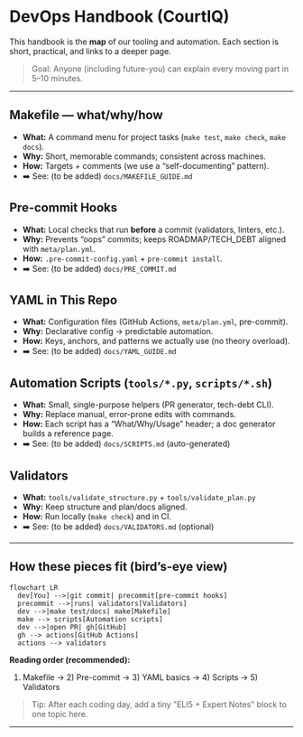 # DevOps Handbook (CourtIQ)

This handbook is the **map** of our tooling and automation. Each section is short, practical, and links to a deeper page.

> Goal: Anyone (including future-you) can explain every moving part in 5–10 minutes.

---

## Makefile — what/why/how
- **What:** A command menu for project tasks (`make test`, `make check`, `make docs`).
- **Why:** Short, memorable commands; consistent across machines.
- **How:** Targets + comments (we use a “self-documenting” pattern).
- ➡️ See: (to be added) `docs/MAKEFILE_GUIDE.md`

## Pre-commit Hooks
- **What:** Local checks that run **before** a commit (validators, linters, etc.).
- **Why:** Prevents “oops” commits; keeps ROADMAP/TECH_DEBT aligned with `meta/plan.yml`.
- **How:** `.pre-commit-config.yaml` + `pre-commit install`.
- ➡️ See: (to be added) `docs/PRE_COMMIT.md`

## YAML in This Repo
- **What:** Configuration files (GitHub Actions, `meta/plan.yml`, pre-commit).
- **Why:** Declarative config → predictable automation.
- **How:** Keys, anchors, and patterns we actually use (no theory overload).
- ➡️ See: (to be added) `docs/YAML_GUIDE.md`

## Automation Scripts (`tools/*.py`, `scripts/*.sh`)
- **What:** Small, single-purpose helpers (PR generator, tech-debt CLI).
- **Why:** Replace manual, error-prone edits with commands.
- **How:** Each script has a “What/Why/Usage” header; a doc generator builds a reference page.
- ➡️ See: (to be added) `docs/SCRIPTS.md` (auto-generated)

## Validators
- **What:** `tools/validate_structure.py` + `tools/validate_plan.py`
- **Why:** Keep structure and plan/docs aligned.
- **How:** Run locally (`make check`) and in CI.
- ➡️ See: (to be added) `docs/VALIDATORS.md` (optional)

---

## How these pieces fit (bird’s-eye view)

```mermaid
flowchart LR
  dev[You] -->|git commit| precommit[pre-commit hooks]
  precommit -->|runs| validators[Validators]
  dev -->|make test/docs| make[Makefile]
  make --> scripts[Automation scripts]
  dev -->|open PR| gh[GitHub]
  gh --> actions[GitHub Actions]
  actions --> validators
```

**Reading order (recommended):**

1.  Makefile → 2) Pre-commit → 3) YAML basics → 4) Scripts → 5) Validators

> Tip: After each coding day, add a tiny "ELI5 + Expert Notes" block to one topic here.

---